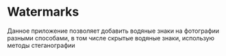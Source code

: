 # Watermarks

Данное приложение позволяет добавить водяные знаки на фотографии разными способами, в том числе скрытые водяные знаки, использую методы стеганографии
